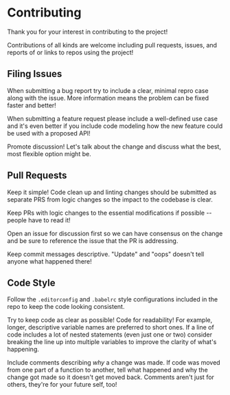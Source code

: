 # Contributing

Thank you for your interest in contributing to the project!

Contributions of all kinds are welcome including pull requests, issues, and reports of or links to repos using the project! 

## Filing Issues

When submitting a bug report try to include a clear, minimal repro case along with the issue. More information means the problem can be fixed faster and better!

When submitting a feature request please include a well-defined use case and it's even better if you include code modeling how the new feature could be used with a proposed API!

Promote discussion! Let's talk about the change and discuss what the best, most flexible option might be.

## Pull Requests

Keep it simple! Code clean up and linting changes should be submitted as separate PRS from logic changes so the impact to the codebase is clear.

Keep PRs with logic changes to the essential modifications if possible -- people have to read it!

Open an issue for discussion first so we can have consensus on the change and be sure to reference the issue that the PR is addressing.

Keep commit messages descriptive. "Update" and "oops" doesn't tell anyone what happened there!

## Code Style

Follow the `.editorconfig` and `.babelrc` style configurations included in the repo to keep the code looking consistent.

Try to keep code as clear as possible! Code for readability! For example, longer, descriptive variable names are preferred to short ones. If a line of code includes a lot of nested statements (even just one or two) consider breaking the line up into multiple variables to improve the clarity of what's happening. 

Include comments describing _why_ a change was made. If code was moved from one part of a function to another, tell what happened and why the change got made so it doesn't get moved back. Comments aren't just for others, they're for your future self, too!
